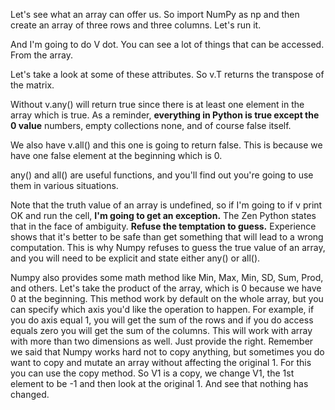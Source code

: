Let's see what an array can offer us. So import NumPy as np and then create an array of three rows and three columns. Let's run it. 

And I'm going to do V dot. You can see a lot of things that can be accessed. From the array. 

Let's take a look at some of these attributes. So v.T returns the transpose of the matrix. 

Without v.any() will return true since there is at least one element in the array which is true. As a reminder, **everything in Python is true except the 0 value** numbers, empty collections none, and of course false itself. 

We also have v.all() and this one is going to return false. This is because we have one false element at the beginning which is 0.

any() and all() are useful functions, and you'll find out you're going to use them in various situations. 

Note that the truth value of an array is undefined, so if I'm going to if v print OK and run the cell, **I'm going to get an exception.** The Zen Python states that in the face of ambiguity. **Refuse the temptation to guess.** Experience shows that it's better to be safe than get something that will lead to a wrong computation. This is why Numpy refuses to guess the true value of an array, and you will need to be explicit and state either any() or all(). 

Numpy also provides some math method like Min, Max, Min, SD, Sum, Prod, and others. Let's take the product of the array, which is 0 because we have 0 at the beginning. This method work by default on the whole array, but you can specify which axis you'd like the operation to happen. For example, if you do axis equal 1, you will get the sum of the rows and if you do access equals zero you will get the sum of the columns. This will work with array with more than two dimensions as well. Just provide the right. Remember we said that Numpy works hard not to copy anything, but sometimes you do want to copy and mutate an array without affecting the original 1. For this you can use the copy method. So V1 is a copy, we change V1, the 1st element to be -1 and then look at the original 1. And see that nothing has changed.
